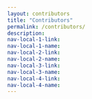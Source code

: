```yaml
---
layout: contributors
title: "Contributors"
permalink: /contributors/
description:
nav-local-1-link:
nav-local-1-name:
nav-local-2-link:
nav-local-2-name:
nav-local-3-link:
nav-local-3-name:
nav-local-4-link:
nav-local-4-name:
---
```

